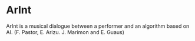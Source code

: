 # ArInt
ArInt is a musical dialogue between a performer and an algorithm based on AI.
(F. Pastor, E. Arizu. J. Marimon and E. Guaus)

